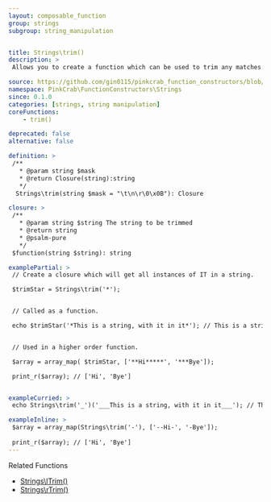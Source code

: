 ```yaml
---
layout: composable_function
group: strings
subgroup: string_manipulation


title: Strings\trim()
description: >
 Allows you to create a function which can be used to trim any matches from a mask. Trims the matching values from the start, end or both. These can either be used as part of a Higher Order Function such as array_map() or as part of a compiled/pipe function.

source: https://github.com/gin0115/pinkcrab_function_constructors/blob/master/src/strings.php#L443
namespace: PinkCrab\FunctionConstructors\Strings
since: 0.1.0
categories: [strings, string manipulation]
coreFunctions: 
    - trim()

deprecated: false
alternative: false

definition: >
 /**
   * @param string $mask
   * @return Closure(string):string
   */
  Strings\trim(string $mask = "\t\n\r\0\x0B"): Closure

closure: >
 /**
   * @param string $string The string to be trimmed
   * @return string
   * @psalm-pure
   */ 
 $function(string $string): string

examplePartial: >
 // Create a closure which will get all instances of IT in a string.

 $trimStar = Strings\trim('*'); 


 // Called as a function.

 echo $trimStar('*This is a string, with it in it*'); // This is a string, with it in it


 // Used in a higher order function.

 $array = array_map( $trimStar, ['**Hi*****', '***Bye']);

 print_r($array); // ['Hi', 'Bye']


exampleCurried: >
 echo Strings\trim('_')('___This is a string, with it in it___'); // This is a string, with it in it

exampleInline: >
 $array = array_map(Strings\trim('-'), ['--Hi-', '-Bye']);
 
 print_r($array); // ['Hi', 'Bye']
---
```


Related Functions
<ul>
  <!-- <li><a href="{{ site.url }}/strings/trim">Strings\trim()</a></li> -->
  <li><a href="{{ site.url }}/strings/lTrim">Strings\lTrim()</a></li>
  <li><a href="{{ site.url }}/strings/rTrim">Strings\rTrim()</a></li>
</ul>